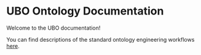 # UBO Ontology Documentation

[//]: # "This file is meant to be edited by the ontology maintainer."

Welcome to the UBO documentation!

You can find descriptions of the standard ontology engineering workflows [here](odk-workflows/index.md).

